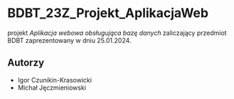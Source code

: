 # BDBT_23Z_Projekt_AplikacjaWeb
projekt *Aplikacja webowa obsługująca bazę danych* zaliczający przedmiot BDBT zaprezentowany w dniu 25.01.2024.

## Autorzy
- Igor Czunikin-Krasowicki
- Michał Jęczmieniowski